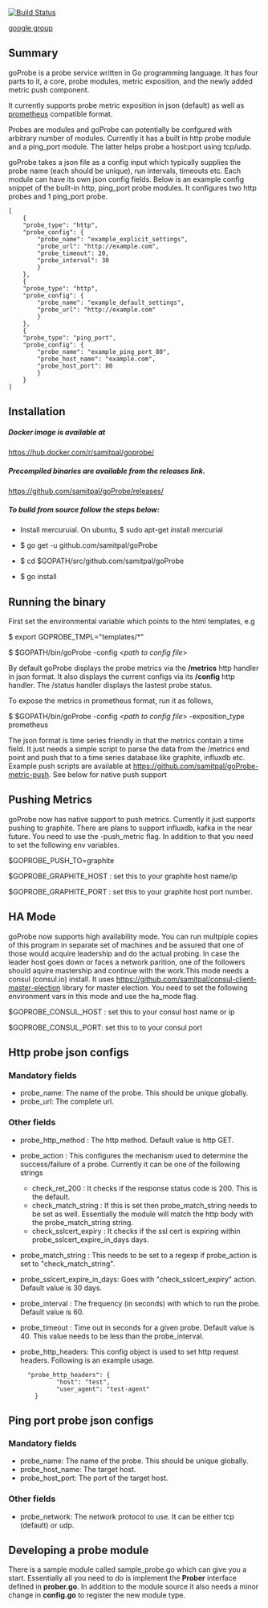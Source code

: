 [![Build Status](https://travis-ci.org/samitpal/goProbe.svg?branch=master)](https://travis-ci.org/samipal/goProbe)

[google group](https://groups.google.com/forum/#!forum/goprobe)

Summary
------------------
goProbe is a probe service written in Go programming language. It has four parts to it, a core, probe modules, metric exposition, and the newly added metric push component. 

It currently supports probe metric exposition in json (default) as well as [prometheus](http://prometheus.io) compatible format. 

Probes are modules and goProbe can potentially be confgured with arbitrary number of modules. Currently it has a built in http probe module and a ping_port module. The latter helps probe a host:port using tcp/udp.

goProbe takes a json file as a config input which typically supplies the probe name (each should be unique), run intervals, timeouts etc. Each module can have its own json config fields. Below is an example config snippet of the built-in http, ping_port probe modules. It configures two http probes and 1 ping_port probe.

    [
        {
        "probe_type": "http",
        "probe_config": {
            "probe_name": "example_explicit_settings",
            "probe_url": "http://example.com",
            "probe_timeout": 20,
            "probe_interval": 30
            }
        },
        {
        "probe_type": "http",
        "probe_config": {
            "probe_name": "example_default_settings",
            "probe_url": "http://example.com"
            }
        },
        {
        "probe_type": "ping_port",
        "probe_config": {
            "probe_name": "example_ping_port_80",
            "probe_host_name": "example.com",
            "probe_host_port": 80
            }
        }
    ]  


Installation
-------------------
##### Docker image is available at
 https://hub.docker.com/r/samitpal/goprobe/

##### Precompiled binaries are available from the releases link.
https://github.com/samitpal/goProbe/releases/

##### To build from source follow the steps below: 

* Install mercuruial. On ubuntu,
$ sudo apt-get install mercurial

* $ go get -u github.com/samitpal/goProbe

* $ cd $GOPATH/src/github.com/samitpal/goProbe

* $ go install

Running the binary
-------------------

First set the environmental variable which points to the html templates, e.g

$ export GOPROBE_TMPL="templates/*" 

$ $GOPATH/bin/goProbe -config <*path to config file*>

By default goProbe displays the probe metrics via the **/metrics** http handler in json format. It also displays the current configs via its **/config** http handler. The /status handler displays the lastest probe status.

To expose the metrics in prometheus format, run it as follows,

$ $GOPATH/bin/goProbe -config <*path to config file*> -exposition_type prometheus

The json format is time series friendly in that the metrics contain a time field. It just needs a simple script to parse the data from the /metrics end point and push that to a time series database like graphite, influxdb etc. Example push scripts are available at https://github.com/samitpal/goProbe-metric-push. See below for native push support

Pushing Metrics
-------------------

goProbe now has native support to push metrics. Currently it just supports pushing to graphite. There are plans to support influxdb, kafka in the near future. You need to use the -push_metric flag. In addition to that you need to set the following env variables.

$GOPROBE_PUSH_TO=graphite

$GOPROBE_GRAPHITE_HOST : set this to your graphite host name/ip

$GOPROBE_GRAPHITE_PORT  : set this to your graphite host port number.

HA Mode
-------------------

goProbe now supports high availability mode. You can run multpiple copies of this program in separate set of machines and be assured that one of those would acquire leadership and do the actual probing. In case the leader host goes down or faces a network parition, one of the followers should aquire mastership and continue with the work.This mode needs a consul (consul.io) install. It uses https://github.com/samitpal/consul-client-master-election library for master election. You need to set the following environment vars in this mode and use the ha_mode flag.

$GOPROBE_CONSUL_HOST : set this to your consul host name or ip

$GOPROBE_CONSUL_PORT:  set  this to to your consul port 


Http probe json configs
-------------------

### Mandatory fields 
* probe_name: The name of the probe. This should be unique globally.
* probe_url: The complete url.

### Other fields

* probe\_http_method : The http method. Default value is http GET.
* probe\_action : This configures the mechanism used to determine the  success/failure of a probe. Currently it can be one of the following strings
    * check\_ret\_200 : It checks if the response status code is 200. This is the default.
    * check\_match\_string : If this is set then probe\_match\_string needs to be set as well. Essentially the module will match the http body with the probe\_match\_string string.
    * check\_sslcert\_expiry : It checks if the ssl cert is expiring within probe\_sslcert\_expire\_in\_days days.
* probe\_match\_string : This needs to be set to a regexp if probe_action is set to "check\_match\_string". 
* probe\_sslcert\_expire\_in_days: Goes with "check\_sslcert\_expiry" action. Default value is 30 days.
* probe\_interval : The frequency (in seconds) with which to run the probe. Default value is 60.
* probe\_timeout : Time out in seconds for a given probe. Default value is 40. This value needs to be less than the probe\_interval.
* probe\_http\_headers: This config object is used to set http request headers. Following is an example usage.

        "probe_http_headers": {
                "host": "test",
                "user_agent": "test-agent"
          }

Ping port probe json configs
-------------------

### Mandatory fields 
* probe\_name: The name of the probe. This should be unique globally.
* probe\_host_name: The target host.
* probe\_host\_port: The port of the target host.

### Other fields

* probe\_network: The network protocol to use. It can be either tcp (default) or udp.

Developing a probe module
------------------
There is a sample module called sample_probe.go which can give you a start. Essentially all you need to do is implement the **Prober** interface defined in **prober.go**. In addition to the module source it also needs a minor change in **config.go** to register the new module type.
